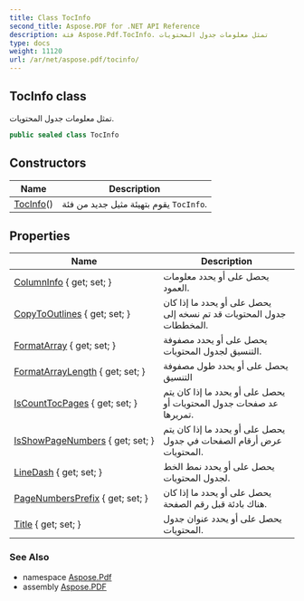 ```yaml
---
title: Class TocInfo
second_title: Aspose.PDF for .NET API Reference
description: فئة Aspose.Pdf.TocInfo. تمثل معلومات جدول المحتويات
type: docs
weight: 11120
url: /ar/net/aspose.pdf/tocinfo/
---
```

## TocInfo class

تمثل معلومات جدول المحتويات.

```csharp
public sealed class TocInfo
```

## Constructors

| Name | Description |
| --- | --- |
| [TocInfo](tocinfo/)() | يقوم بتهيئة مثيل جديد من فئة `TocInfo`. |

## Properties

| Name | Description |
| --- | --- |
| [ColumnInfo](../../aspose.pdf/tocinfo/columninfo/) { get; set; } | يحصل على أو يحدد معلومات العمود. |
| [CopyToOutlines](../../aspose.pdf/tocinfo/copytooutlines/) { get; set; } | يحصل على أو يحدد ما إذا كان جدول المحتويات قد تم نسخه إلى المخططات. |
| [FormatArray](../../aspose.pdf/tocinfo/formatarray/) { get; set; } | يحصل على أو يحدد مصفوفة التنسيق لجدول المحتويات. |
| [FormatArrayLength](../../aspose.pdf/tocinfo/formatarraylength/) { get; set; } | يحصل على أو يحدد طول مصفوفة التنسيق |
| [IsCountTocPages](../../aspose.pdf/tocinfo/iscounttocpages/) { get; set; } | يحصل على أو يحدد ما إذا كان يتم عد صفحات جدول المحتويات أو تمريرها. |
| [IsShowPageNumbers](../../aspose.pdf/tocinfo/isshowpagenumbers/) { get; set; } | يحصل على أو يحدد ما إذا كان يتم عرض أرقام الصفحات في جدول المحتويات. |
| [LineDash](../../aspose.pdf/tocinfo/linedash/) { get; set; } | يحصل على أو يحدد نمط الخط لجدول المحتويات. |
| [PageNumbersPrefix](../../aspose.pdf/tocinfo/pagenumbersprefix/) { get; set; } | يحصل على أو يحدد ما إذا كان هناك بادئة قبل رقم الصفحة. |
| [Title](../../aspose.pdf/tocinfo/title/) { get; set; } | يحصل على أو يحدد عنوان جدول المحتويات. |

### See Also

* namespace [Aspose.Pdf](../../aspose.pdf/)
* assembly [Aspose.PDF](../../)